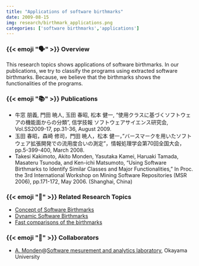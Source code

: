 ```yaml
---
title: "Applications of software birthmarks"
date: 2009-08-15
img: research/birthmark_applications.png
categories: ['software birthmarks','applications']
---
```


### {{< emoji ":speaking_head:" >}} Overview

This research topics shows applications of software birthmarks.
In our publications, we try to classify the programs using extracted software birthmarks.
Because, we believe that the birthmarks shows the functionalities of the programs.


### {{< emoji ":books:" >}} Publications

* 牛窓 朋義, 門田 暁人, 玉田 春昭, 松本 健一, “使用クラスに基づくソフトウェアの機能面からの分類”, 信学技報 ソフトウェアサイエンス研究会, Vol.SS2009-17, pp.31-36, August 2009.
* 玉田 春昭，森崎 修司，門田 暁人，松本 健一，”バースマークを用いたソフトウェア拡張開発での流用度合いの測定”，情報処理学会第70回全国大会，pp.5-399-400, March 2008.
* Takesi Kakimoto, Akito Monden, Yasutaka Kamei, Haruaki Tamada, Masateru Tsunoda, and Ken-ichi Matsumoto, “Using Software Birthmarks to Identify Similar Classes and Major Functionalities,” In Proc. the 3rd International Workshop on Mining Software Repositories (MSR 2006), pp.171-172, May 2006. (Shanghai, China)

### {{< emoji ":mag_right:" >}} Related Research Topics

* [Concept of Software Birthmarks](../birthmark_concept)
* [Dynamic Software Birthmarks](../dynamic_birthmarks)
* [Fast comparisons of the birthmarks](../birthmark_fast_comparison)

### {{< emoji ":handshake:" >}} Collaborators

* [A. Monden](http://digi-ana.sakura.ne.jp/)@[Software mesurement and analytics laboratory](http://analytics.jpn.org/index-e.html), Okayama University
